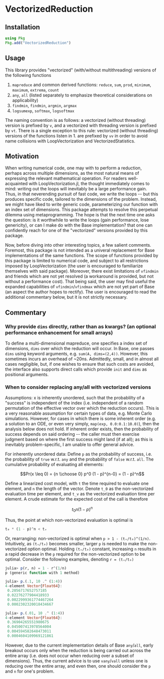 # VectorizedReduction

## Installation

```julia
using Pkg
Pkg.add("VectorizedReduction")
```

## Usage

This library provides "vectorized" (with/without multithreading) versions of the following functions
1. `mapreduce` and common derived functions: `reduce`, `sum`, `prod`, `minimum`, `maximum`, `extrema`, `count`
2. `any`, `all` (listed separately to emphasize theoretical considerations on applicability)
3. `findmin`, `findmin`, `argmin`, `argmax`
4. `logsumexp`, `softmax`, `logsoftmax`

The naming convention is as follows: a vectorized (without threading) version is prefixed by `v`, and a vectorized with threading version is prefixed by `vt`.
There is a single exception to this rule: vectorized (without threading) versions of the functions listen in 1. are prefixed by `vv` in order to avoid name collisions with LoopVectorization and VectorizedStatistics.

## Motivation

When writing numerical code, one may with to perform a reduction, perhaps across multiple dimensions, as the most natural means of expressing the relevant mathematical operation.
For readers well-acquainted with LoopVectorization.jl, the thought immediately comes to mind: writing out the loops will inevitably be a large performance gain. Thus, in that neverending pursuit of fast code, we write the loops -- but this produces specific code, tailored to the dimensions of the problem.
Instead, we might have liked to write generic code, parameterizing our function with an index set of dimensions. This package attempts to resolve this perpetual dilemma using metaprogramming. The hope is that the next time one asks the question: is it worthwhile to write the loops (gain performance, lose genericity), or can I make do with the Base implementation? that one can confidently reach for one of the "vectorized" versions provided by this package.

Now, before diving into other interesting topics, a few salient comments. Foremost, this package is not intended as a univeral replacement for Base implementations of the same functions. The scope of functions provided by this package is limited to numerical code, and subject to all restrictions imposed by LoopVectorization (the user is encouraged to familiarize themselves with said package).
Moreover, there exist limitations of `vfindmin` and friends which are not yet resolved (a workaround is provided, but not without a performance cost). That being said, the user may find useful the expanded capabilities of `vfindmin`/`vfindmax` which are not yet part of Base (an aspect the author hopes to rectify). The user is encouraged to read the additional commentary below, but it is not strictly necessary.

## Commentary
### Why provide `dims` directly, rather than as kwargs? (an optional performance enhancement for small arrays)
To define a multi-dimensional mapreduce, one specifies a index set of dimensions, `dims` over which the reduction will occur. In Base, one passes `dims` using keyword arguments, e.g. `sum(A, dims=(2,4))`. However, this sometimes incurs an overhead of ~20ns. Admittedly, small, and in almost all cases negligible, but, if one wishes to ensure that such costs are avoided, the interface also supports direct calls which provide `init` and `dims` as positional arguments.

### When to consider replacing any/all with vectorized versions
Assumptions: x is inherently unordered, such that the probablilty of a "success" is independent of the index (i.e. independent of a random permutation of the effective vector over which the reduction occurs).
This is a very reasonable assumption for certain types of data, e.g. Monte Carlo simulations. However, for cases in which there is some inherent order (e.g. a solution to an ODE, or even very simply, `map(exp, 0.0:0.1:10.0)`), then the analysis below does not hold. If inherent order exists, then the probability of success depends on said ordering -- the caller must then exercise judgment based on where the first success might land (if at all); as this is inevitably problem-specific, I am unable to offer general advice.

For inherently unordered data:
Define `p` as the probability of success, i.e. the probability of `true` w.r.t. `any` and the probability of `false` w.r.t. `all`.
The cumulative probability of evaluating all elements:
```math
Pr(x \leq 0) = {n \\choose 0} p^0 (1 - p)^{n-0} = (1 - p)^n
```
Define a linearized cost model, with `t` the time required to evaluate one element, and `n` the length of the vector. Denote `t_0` as the non-vectorized evaluation time per element, and `t_v` as the vectorized evaluation time per element. A crude estimate for the expected cost of the call is therefore
```math
t_{0} n (1 - p)^n
```
Thus, the point at which non-vectorized evaluation is optimal is
```julia
t₀ * (1 - p)^n < tᵥ
```
Or, rearranging: non-vectorized is optimal when `p > 1 - (tᵥ/t₀)^(1/n)`. Intuitively, as `(tᵥ/t₀)` becomes smaller, larger `p` is needed to make the non-vectorized option optimal.
Holding `(tᵥ/t₀)` constant, increasing `n` results in a rapid decrease in the `p` required for the non-vectorized option to be optimal. Consider the following examples, denoting `r = (tᵥ/t₀)`
```julia
julia> p(r, n) = 1 - r^(1/n)
p (generic function with 1 method)

julia> p.(.1, 10 .^ (1:4))
4-element Vector{Float64}:
 0.2056717652757185
 0.02276277904418933
 0.0022999361774467264
 0.0002302320018434667

julia> p.(.01, 10 .^ (1:4))
4-element Vector{Float64}:
 0.36904265551980675
 0.045007413978564004
 0.004594582648473011
 0.0004604109969121861
```
However, due to the current implementation details of Base `any`/`all`, early breakout occurs only when the reduction is being carried out across the entire array (i.e. does not occur when reducing over a subset of dimensions). Thus, the current advice is to use `vany`/`vall` unless one is reducing over the entire array, and even then, one should consider the `p` and `n` for one's problem.
